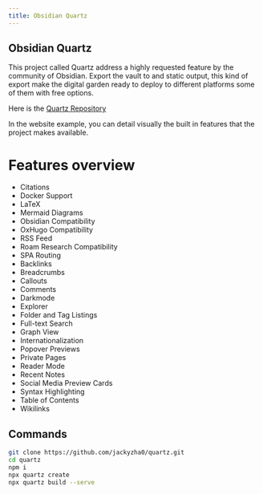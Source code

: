 ```yaml
---
title: Obsidian Quartz
---
```


## Obsidian Quartz
This project called Quartz address a highly requested feature by the community of Obsidian. 
Export the vault to and static output, this kind of export make the digital garden ready to deploy to different platforms some of them with free options.

Here is the [Quartz Repository](https://github.com/jackyzha0/quartz)

In the website example, you can detail visually the built in features that the project makes available.

# Features overview

* Citations
* Docker Support
* LaTeX
* Mermaid Diagrams
* Obsidian Compatibility
* OxHugo Compatibility
* RSS Feed
* Roam Research Compatibility
* SPA Routing
* Backlinks
* Breadcrumbs
* Callouts
* Comments
* Darkmode
* Explorer
* Folder and Tag Listings
* Full-text Search
* Graph View
* Internationalization
* Popover Previews
* Private Pages
* Reader Mode
* Recent Notes
* Social Media Preview Cards
* Syntax Highlighting
* Table of Contents
* Wikilinks

## Commands
````bash
git clone https://github.com/jackyzha0/quartz.git
cd quartz
npm i
npx quartz create
npx quartz build --serve
````